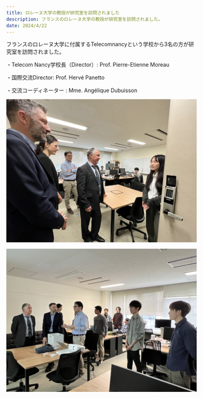 ```yaml
---
title: ロレーヌ大学の教授が研究室を訪問されました
description: フランスのロレーヌ大学の教授が研究室を訪問されました。
date: 2024/4/22
---
```


フランスのロレーヌ大学に付属するTelecomnancyという学校から3名の方が研究室を訪問されました。

・Telecom Nancy学校長（Director）: Prof. Pierre-Etienne Moreau

・国際交流Director: Prof. Hervé Panetto

・交流コーディネーター : Mme. Angélique Dubuisson 


![lorraine1](/img/2024lorraine1.jpg)

![lorraine2](/img/2024lorraine2.jpg)
